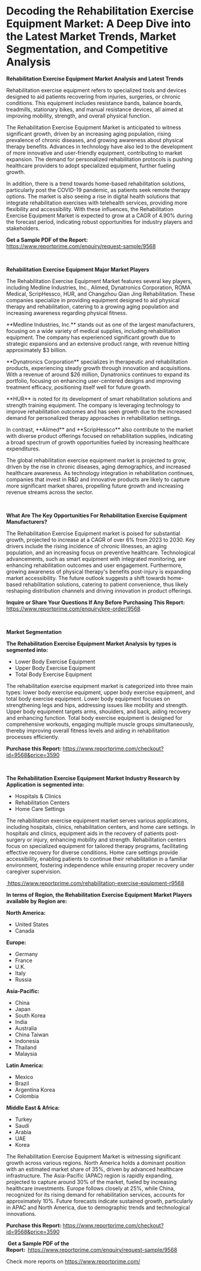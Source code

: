 <p><h1>Decoding the Rehabilitation Exercise Equipment Market: A Deep Dive into the Latest Market Trends, Market Segmentation, and Competitive Analysis</h1></p><p><strong>Rehabilitation Exercise Equipment Market Analysis and Latest Trends</strong></p>
<p><p>Rehabilitation exercise equipment refers to specialized tools and devices designed to aid patients recovering from injuries, surgeries, or chronic conditions. This equipment includes resistance bands, balance boards, treadmills, stationary bikes, and manual resistance devices, all aimed at improving mobility, strength, and overall physical function.</p><p>The Rehabilitation Exercise Equipment Market is anticipated to witness significant growth, driven by an increasing aging population, rising prevalence of chronic diseases, and growing awareness about physical therapy benefits. Advances in technology have also led to the development of more innovative and user-friendly equipment, contributing to market expansion. The demand for personalized rehabilitation protocols is pushing healthcare providers to adopt specialized equipment, further fueling growth.</p><p>In addition, there is a trend towards home-based rehabilitation solutions, particularly post the COVID-19 pandemic, as patients seek remote therapy options. The market is also seeing a rise in digital health solutions that integrate rehabilitation exercises with telehealth services, providing more flexibility and accessibility. With these influences, the Rehabilitation Exercise Equipment Market is expected to grow at a CAGR of 4.90% during the forecast period, indicating robust opportunities for industry players and stakeholders.</p></p>
<p><strong>Get a Sample PDF of the Report:&nbsp;</strong> <a href="https://www.reportprime.com/enquiry/request-sample/9568?utm_campaign=3562&utm_medium=2&utm_source=Github&utm_content=ia&utm_term=20032025&utm_id=rehabilitation-exercise-equipment">https://www.reportprime.com/enquiry/request-sample/9568</a></p>
<p>&nbsp;</p>
<p><strong>Rehabilitation Exercise Equipment Major Market Players</strong></p>
<p><p>The Rehabilitation Exercise Equipment Market features several key players, including Medline Industries, Inc., Alimed, Dynatronics Corporation, ROMA Medical, ScripHessco, HUR, and Changzhou Qian Jing Rehabilitation. These companies specialize in providing equipment designed to aid physical therapy and rehabilitation, catering to a growing aging population and increasing awareness regarding physical fitness.</p><p>**Medline Industries, Inc.** stands out as one of the largest manufacturers, focusing on a wide variety of medical supplies, including rehabilitation equipment. The company has experienced significant growth due to strategic expansions and an extensive product range, with revenue hitting approximately $3 billion.</p><p>**Dynatronics Corporation** specializes in therapeutic and rehabilitation products, experiencing steady growth through innovation and acquisitions. With a revenue of around $26 million, Dynatronics continues to expand its portfolio, focusing on enhancing user-centered designs and improving treatment efficacy, positioning itself well for future growth.</p><p>**HUR** is noted for its development of smart rehabilitation solutions and strength training equipment. The company is leveraging technology to improve rehabilitation outcomes and has seen growth due to the increased demand for personalized therapy approaches in rehabilitation settings.</p><p>In contrast, **Alimed** and **ScripHessco** also contribute to the market with diverse product offerings focused on rehabilitation supplies, indicating a broad spectrum of growth opportunities fueled by increasing healthcare expenditures.</p><p>The global rehabilitation exercise equipment market is projected to grow, driven by the rise in chronic diseases, aging demographics, and increased healthcare awareness. As technology integration in rehabilitation continues, companies that invest in R&D and innovative products are likely to capture more significant market shares, propelling future growth and increasing revenue streams across the sector.</p></p>
<p>&nbsp;</p>
<p><strong>What Are The Key Opportunities For Rehabilitation Exercise Equipment Manufacturers?</strong></p>
<p><p>The Rehabilitation Exercise Equipment market is poised for substantial growth, projected to increase at a CAGR of over 6% from 2023 to 2030. Key drivers include the rising incidence of chronic illnesses, an aging population, and an increasing focus on preventive healthcare. Technological advancements, such as smart equipment with integrated monitoring, are enhancing rehabilitation outcomes and user engagement. Furthermore, growing awareness of physical therapy's benefits post-injury is expanding market accessibility. The future outlook suggests a shift towards home-based rehabilitation solutions, catering to patient convenience, thus likely reshaping distribution channels and driving innovation in product offerings.</p></p>
<p><strong>Inquire or Share Your Questions If Any Before Purchasing This Report:</strong> <a href="https://www.reportprime.com/enquiry/pre-order/9568?utm_campaign=3562&utm_medium=2&utm_source=Github&utm_content=ia&utm_term=20032025&utm_id=rehabilitation-exercise-equipment">https://www.reportprime.com/enquiry/pre-order/9568</a></p>
<p>&nbsp;</p>
<p><strong>Market Segmentation</strong></p>
<p><strong>The Rehabilitation Exercise Equipment Market Analysis by types is segmented into:</strong></p>
<p><ul><li>Lower Body Exercise Equipment</li><li>Upper Body Exercise Equipment</li><li>Total Body Exercise Equipment</li></ul></p>
<p><p>The rehabilitation exercise equipment market is categorized into three main types: lower body exercise equipment, upper body exercise equipment, and total body exercise equipment. Lower body equipment focuses on strengthening legs and hips, addressing issues like mobility and strength. Upper body equipment targets arms, shoulders, and back, aiding recovery and enhancing function. Total body exercise equipment is designed for comprehensive workouts, engaging multiple muscle groups simultaneously, thereby improving overall fitness levels and aiding in rehabilitation processes efficiently.</p></p>
<p><strong>Purchase this Report:&nbsp;</strong><a href="https://www.reportprime.com/checkout?id=9568&price=3590&utm_campaign=3562&utm_medium=2&utm_source=Github&utm_content=ia&utm_term=20032025&utm_id=rehabilitation-exercise-equipment">https://www.reportprime.com/checkout?id=9568&price=3590</a></p>
<p>&nbsp;</p>
<p><strong>The Rehabilitation Exercise Equipment Market Industry Research by Application is segmented into:</strong></p>
<p><ul><li>Hospitals & Clinics</li><li>Rehabilitation Centers</li><li>Home Care Settings</li></ul></p>
<p><p>The rehabilitation exercise equipment market serves various applications, including hospitals, clinics, rehabilitation centers, and home care settings. In hospitals and clinics, equipment aids in the recovery of patients post-surgery or injury, enhancing mobility and strength. Rehabilitation centers focus on specialized equipment for tailored therapy programs, facilitating effective recovery for diverse conditions. Home care settings provide accessibility, enabling patients to continue their rehabilitation in a familiar environment, fostering independence while ensuring proper recovery under caregiver supervision.</p></p>
<p><a href="https://www.reportprime.com/rehabilitation-exercise-equipment-r9568?utm_campaign=3562&utm_medium=2&utm_source=Github&utm_content=ia&utm_term=20032025&utm_id=rehabilitation-exercise-equipment">&nbsp;https://www.reportprime.com/rehabilitation-exercise-equipment-r9568</a></p>
<p><strong>In terms of Region, the Rehabilitation Exercise Equipment Market Players available by Region are:</strong></p>
<p>
    <p> <strong> North America: </strong>
        <ul>
            <li>United States</li>
            <li>Canada</li>
        </ul>
        </p> 
    <p> <strong> Europe: </strong>
        <ul>
            <li>Germany</li>
            <li>France</li>
            <li>U.K.</li>
            <li>Italy</li>
            <li>Russia</li>
        </ul>
        </p> 
    <p> <strong> Asia-Pacific: </strong>
        <ul>
            <li>China</li>
            <li>Japan</li>
            <li>South Korea</li>
            <li>India</li>
            <li>Australia</li>
            <li>China Taiwan</li>
            <li>Indonesia</li>
            <li>Thailand</li>
            <li>Malaysia</li>
        </ul>
        </p> 
    <p> <strong> Latin America: </strong>
        <ul>
            <li>Mexico</li>
            <li>Brazil</li>
            <li>Argentina Korea</li>
            <li>Colombia</li>
        </ul>
        </p> 
    <p> <strong> Middle East & Africa: </strong>
        <ul>
            <li>Turkey</li>
            <li>Saudi</li>
            <li>Arabia</li>
            <li>UAE</li>
            <li>Korea</li>
        </ul>
    </p>
    </p>
<p><p>The Rehabilitation Exercise Equipment Market is witnessing significant growth across various regions. North America holds a dominant position with an estimated market share of 35%, driven by advanced healthcare infrastructure. The Asia-Pacific (APAC) region is rapidly expanding, projected to capture around 30% of the market, fueled by increasing healthcare investments. Europe follows closely at 25%, while China, recognized for its rising demand for rehabilitation services, accounts for approximately 10%. Future forecasts indicate sustained growth, particularly in APAC and North America, due to demographic trends and technological innovations.</p></p>
<p><strong>Purchase this Report: </strong><a href="https://www.reportprime.com/checkout?id=9568&price=3590&utm_campaign=3562&utm_medium=2&utm_source=Github&utm_content=ia&utm_term=20032025&utm_id=rehabilitation-exercise-equipment">https://www.reportprime.com/checkout?id=9568&price=3590</a></p>
<p>&nbsp;<strong>Get a Sample PDF of the Report:&nbsp;&nbsp;</strong><a href="https://www.reportprime.com/enquiry/request-sample/9568?utm_campaign=3562&utm_medium=2&utm_source=Github&utm_content=ia&utm_term=20032025&utm_id=rehabilitation-exercise-equipment">https://www.reportprime.com/enquiry/request-sample/9568</a></p>
<p><strong></strong></p>
<p>Check more reports on <a href="https://www.reportprime.com/?utm_campaign=3562&utm_medium=2&utm_source=Github&utm_content=ia&utm_term=20032025&utm_id=rehabilitation-exercise-equipment">https://www.reportprime.com/</a></p>